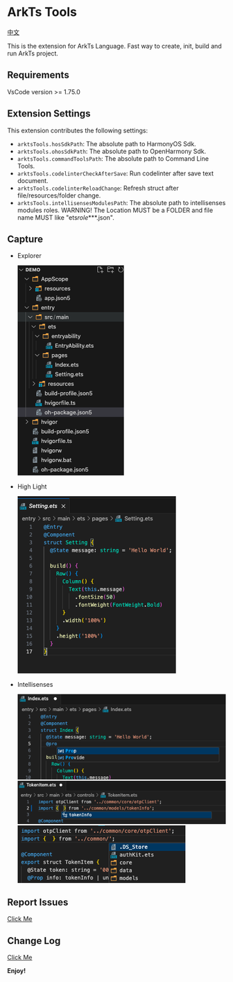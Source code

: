 # ArkTs Tools
<a href="./README.md">中文</a>

This is the extension for ArkTs Language. Fast way to create, init, build and run ArkTs project.

## Requirements

VsCode version >= 1.75.0

## Extension Settings

This extension contributes the following settings:

- `arktsTools.hosSdkPath`: The absolute path to HarmonyOS Sdk.
- `arktsTools.ohosSdkPath`: The absolute path to OpenHarmony Sdk.
- `arktsTools.commandToolsPath`: The absolute path to Command Line Tools.
- `arktsTools.codelinterCheckAfterSave`: Run codelinter after save text document.
- `arktsTools.codelinterReloadChange`: Refresh struct after file/resources/folder change.
- `arktsTools.intellisensesModulesPath`: The absolute path to intellisenses modules roles. WARNING! The Location MUST be a FOLDER and file name MUST like "ets*role*\*\*\*.json".

## Capture

- Explorer

  <img src="images/explorer.png">

- High Light

  <img src="images/high-light.png">

- Intellisenses

  <img src="images/key-intellisenses.png">
  <img src="images/class-intellisenses.png">
  <img src="images/path-intellisenses.png">

## Report Issues

[Click Me](https://gitee.com/michael-eddy/ark-tools/issues)

## Change Log

[Click Me](https://marketplace.visualstudio.com/items/MichaelDing.ark-tools/changelog)

**Enjoy!**
